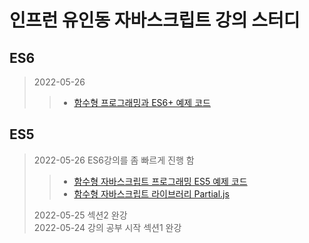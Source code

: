 # 인프런 유인동 자바스크립트 강의 스터디
## ES6
> 2022-05-26
> > - [함수형 프로그래밍과 ES6+ 예제 코드]
## ES5
> 2022-05-26 ES6강의를 좀 빠르게 진행 함
> > - [함수형 자바스크립트 프로그래밍 ES5 예제 코드]   
> > - [함수형 자바스크립트 라이브러리 Partial.js] 
> 
> 2022-05-25 섹션2 완강   
> 2022-05-24 강의 공부 시작 섹션1 완강  

[함수형 프로그래밍과 ES6+ 예제 코드]: https://github.com/indongyoo/functional-javascript-01
[함수형 자바스크립트 프로그래밍 ES5 예제 코드]: https://github.com/indongyoo/functional-javascript
[함수형 자바스크립트 라이브러리 Partial.js]: https://marpple.github.io/partial.js
